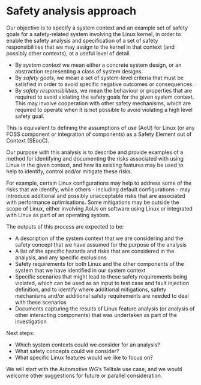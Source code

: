 # Safety analysis approach

Our objective is to specify a system context and an example set of safety goals for a safety-related system involving the Linux kernel, in order to enable the safety analysis and specification of a set of safety responsibilities that we may assign to the kernel in that context (and possibly other contexts), at a useful level of detail.

* By *system context* we mean either a concrete system design, or an abstraction representing a class of system designs.
* By *safety goals*, we mean a set of system-level criteria that must be satisfied in order to avoid specific negative outcomes or consequences.
* By *safety responsibilities*, we mean the behaviour or properties that are required to avoid violating the safety goals for the given system context. This may involve cooperation with other safety mechanisms, which are required to operate when it is not possible to avoid violating a high level safety goal.

This is equivalent to defining the assumptions of use (AoU) for Linux (or any FOSS component or integration of components) as a Safety Element out of Context (SEooC).

Our purpose with this analysis is to describe and provide examples of a method for identifying and documenting the risks associated with using Linux in the given context, and how its existing features may be used to help to identify, control and/or mitigate these risks.

For example, certain Linux configurations may help to address some of the risks that we identify, while others - including default configurations - may introduce additional and possibly unacceptable risks that are associated with performance optimisations.
Some mitigations may be outside the scope of Linux, either involving AoUs on software using Linux or integrated with Linux as part of an operating system.

The outputs of this process are expected to be:
* A description of the system context that we are considering and the safety concept that we have assumed for the purpose of the analysis
* A list of the specific hazards and risks that are considered in the analysis, and any specific exclusions
* Safety requirements for both Linux and the other components of the system that we have identified in our system context
* Specific scenarios that might lead to these safety requirements being violated, which can be used as an input to test case and fault injection definition, and to identify where additional mitigations, safety mechanisms and/or additional safety requirements are needed to deal with these scenarios
* Documents capturing the results of Linux feature analysis (or analysis of other interacting components) that was undertaken as part of the investigation

Next steps:

* Which system contexts could we consider for an analysis?
* What safety concepts could we consider?
* What specific Linux features would we like to focus on?

We will start with the Automotive WG’s Telltale use case, and we would welcome other suggestions for future or parallel consideration.

